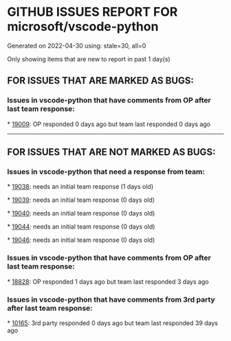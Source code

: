 
# GITHUB ISSUES REPORT FOR microsoft/vscode-python


Generated on 2022-04-30 using: stale=30, all=0


Only showing items that are new to report in past 1 day(s)


## FOR ISSUES THAT ARE MARKED AS BUGS:


### Issues in vscode-python that have comments from OP after last team response:


\* [19009](https://github.com/microsoft/vscode-python/issues/19009 "Only see starting Jedi language server for one of multiple folders"): OP responded 0 days ago but team last responded 0 days ago

---

## FOR ISSUES THAT ARE NOT MARKED AS BUGS:


### Issues in vscode-python that need a response from team:


\* [19038](https://github.com/microsoft/vscode-python/issues/19038 "VS Code ignores the 2 space indent setting"): needs an initial team response (1 days old)

\* [19039](https://github.com/microsoft/vscode-python/issues/19039 "allow path to binary to be used with python.formatting.provider"): needs an initial team response (0 days old)

\* [19040](https://github.com/microsoft/vscode-python/issues/19040 "Add colors for format elements in raw strings"): needs an initial team response (0 days old)

\* [19044](https://github.com/microsoft/vscode-python/issues/19044 "Suppress debug launch command in terminal"): needs an initial team response (0 days old)

\* [19046](https://github.com/microsoft/vscode-python/issues/19046 "Support for VS Code Testing - Auto Run"): needs an initial team response (0 days old)

### Issues in vscode-python that have comments from OP after last team response:


\* [18828](https://github.com/microsoft/vscode-python/issues/18828 "Running debugger under `conda` fails to load `_sqlite3`"): OP responded 1 days ago but team last responded 3 days ago

### Issues in vscode-python that have comments from 3rd party after last team response:


\* [10165](https://github.com/microsoft/vscode-python/issues/10165 "Fix environment-dependent git pre-commit hooks"): 3rd party responded 0 days ago but team last responded 39 days ago
